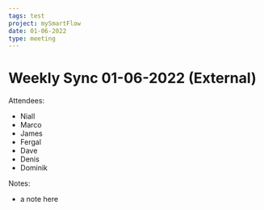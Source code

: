 ```yaml
---
tags: test
project: mySmartFlow
date: 01-06-2022
type: meeting
---
```




# Weekly Sync 01-06-2022 (External)

Attendees:
- Niall
- Marco
- James
- Fergal
- Dave
- Denis
- Dominik


Notes:
- a note here